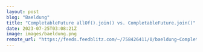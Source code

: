 ```yaml
---
layout: post
blog: "Baeldung"
title: "CompletableFuture allOf().join() vs. CompletableFuture.join()"
date: 2023-07-25T03:08:21Z
image: images/baeldung.png
remote_url: "https://feeds.feedblitz.com/~/758426411/0/baeldung~CompletableFuture-allOfjoin-vs-CompletableFuturejoin"
---
```

